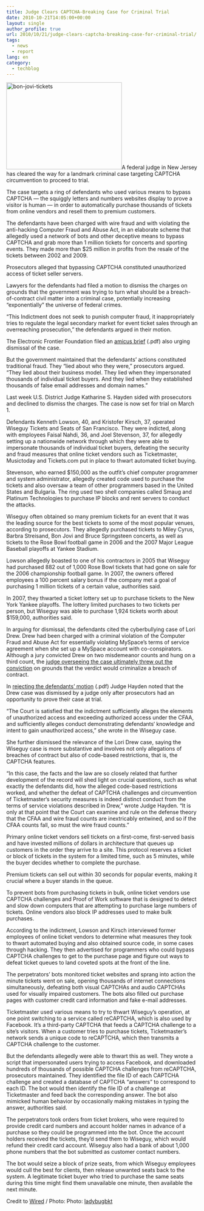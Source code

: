 ```yaml
---
title: Judge Clears CAPTCHA-Breaking Case for Criminal Trial
date: 2010-10-21T14:05:00+00:00
layout: single
author_profile: true
url: 2010/10/21/judge-clears-captcha-breaking-case-for-criminal-trial/
tags:
  - news
  - report
lang: en
category: 
  - techblog
---
```

[<img title="bon-jovi-tickets" border="0" alt="bon-jovi-tickets" src="http://lh6.ggpht.com/_vaUVXcmC3OI/TMBBplr7I8I/AAAAAAAAC0M/gdNuJ_Z-qzg/bon-jovi-tickets_thumb%5B2%5D.jpg?imgmax=800" width="304" height="229" />](http://lh4.ggpht.com/_vaUVXcmC3OI/TMBBno9d-JI/AAAAAAAAC0I/akI4Rx8P9_Q/s1600-h/bon-jovi-tickets%5B4%5D.jpg)A federal judge in New Jersey has cleared the way for a landmark criminal case targeting CAPTCHA circumvention to proceed to trial.

The case targets a ring of defendants who used various means to bypass CAPTCHA — the squiggly letters and numbers websites display to prove a visitor is human — in order to automatically purchase thousands of tickets from online vendors and resell them to premium customers.

The defendants have been charged with wire fraud and with violating the anti-hacking Computer Fraud and Abuse Act, in an elaborate scheme that allegedly used a network of bots and other deceptive means to bypass CAPTCHA and grab more than 1 million tickets for concerts and sporting events. They made more than $25 million in profits from the resale of the tickets between 2002 and 2009.

Prosecutors alleged that bypassing CAPTCHA constituted unauthorized access of ticket seller servers.

Lawyers for the defendants had filed a motion to dismiss the charges on grounds that the government was trying to turn what should be a breach-of-contract civil matter into a criminal case, potentially increasing “exponentially” the universe of federal crimes.

“This Indictment does not seek to punish computer fraud, it inappropriately tries to regulate the legal secondary market for event ticket sales through an overreaching prosecution,” the defendants argued in their motion.

The Electronic Frontier Foundation filed an [amicus brief](http://www.wired.com/images_blogs/threatlevel/2010/10/Wiseguy-Amicus_EFF.pdf) (.pdf) also urging dismissal of the case.

But the government maintained that the defendants’ actions constituted traditional fraud. They “lied about who they were,” prosecutors argued. “They lied about their business model. They lied when they impersonated thousands of individual ticket buyers. And they lied when they established thousands of false email addresses and domain names.”

Last week U.S. District Judge Katharine S. Hayden sided with prosecutors and declined to dismiss the charges. The case is now set for trial on March 1.

Defendants Kenneth Lowson, 40, and Kristofer Kirsch, 37, operated Wiseguy Tickets and Seats of San Francisco. They were indicted, along with employees Faisal Nahdi, 36, and Joel Stevenson, 37, for allegedly setting up a nationwide network through which they were able to impersonate thousands of individual ticket buyers, defeating the security and fraud measures that online ticket vendors such as Ticketmaster, Musictoday and Tickets.com put in place to thwart automated ticket buying.

Stevenson, who earned $150,000 as the outfit’s chief computer programmer and system administrator, allegedly created code used to purchase the tickets and also oversaw a team of other programmers based in the United States and Bulgaria. The ring used two shell companies called Smaug and Platinum Technologies to purchase IP blocks and rent servers to conduct the attacks.

Wiseguy often obtained so many premium tickets for an event that it was the leading source for the best tickets to some of the most popular venues, according to prosecutors. They allegedly purchased tickets to Miley Cyrus, Barbra Streisand, Bon Jovi and Bruce Springsteen concerts, as well as tickets to the Rose Bowl football game in 2006 and the 2007 Major League Baseball playoffs at Yankee Stadium.

Lowson allegedly boasted to one of his contractors in 2005 that Wiseguy had purchased 882 out of 1,000 Rose Bowl tickets that had gone on sale for the 2006 championship football game. In 2007, the owners offered employees a 100 percent salary bonus if the company met a goal of purchasing 1 million tickets of a certain value, authorities said.

In 2007, they thwarted a ticket lottery set up to purchase tickets to the New York Yankee playoffs. The lottery limited purchases to two tickets per person, but Wiseguy was able to purchase 1,924 tickets worth about $159,000, authorities said.

In arguing for dismissal, the defendants cited the cyberbullying case of Lori Drew. Drew had been charged with a criminal violation of the Computer Fraud and Abuse Act for essentially violating MySpace’s terms of service agreement when she set up a MySpace account with co-conspirators. Although a jury convicted Drew on two misdemeanor counts and hung on a third count, the [judge overseeing the case ultimately threw out the conviction](http://www.wired.com/threatlevel/2009/08/lori-drew-ruling/) on grounds that the verdict would criminalize a breach of contract.

In [rejecting the defendants’ motion](http://www.wired.com/images_blogs/threatlevel/2010/10/Wiseguys_Ruling-on-Motion-to-Dismiss.pdf) (.pdf) Judge Hayden noted that the Drew case was dismissed by a judge only after prosecutors had an opportunity to prove their case at trial.

“The Court is satisfied that the indictment sufficiently alleges the elements of unauthorized access and exceeding authorized access under the CFAA, and sufficiently alleges conduct demonstrating defendants‘ knowledge and intent to gain unauthorized access,” she wrote in the Wiseguy case.

She further dismissed the relevance of the Lori Drew case, saying the Wiseguy case is more substantive and involves not only allegations of breaches of contract but also of code-based restrictions, that is, the CAPTCHA features.

“In this case, the facts and the law are so closely related that further development of the record will shed light on crucial questions, such as what exactly the defendants did, how the alleged code-based restrictions worked, and whether the defeat of CAPTCHA challenges and circumvention of Ticketmaster‘s security measures is indeed distinct conduct from the terms of service violations described in Drew,” wrote Judge Hayden. “It is only at that point that the Court can examine and rule on the defense theory that the CFAA and wire fraud counts are inextricably entwined, and so if the CFAA counts fall, so must the wire fraud counts.”

Primary online ticket vendors sell tickets on a first-come, first-served basis and have invested millions of dollars in architecture that queues up customers in the order they arrive to a site. This protocol reserves a ticket or block of tickets in the system for a limited time, such as 5 minutes, while the buyer decides whether to complete the purchase.

Premium tickets can sell out within 30 seconds for popular events, making it crucial where a buyer stands in the queue.

To prevent bots from purchasing tickets in bulk, online ticket vendors use CAPTCHA challenges and Proof of Work software that is designed to detect and slow down computers that are attempting to purchase large numbers of tickets. Online vendors also block IP addresses used to make bulk purchases.

According to the indictment, Lowson and Kirsch interviewed former employees of online ticket vendors to determine what measures they took to thwart automated buying and also obtained source code, in some cases through hacking. They then advertised for programmers who could bypass CAPTCHA challenges to get to the purchase page and figure out ways to defeat ticket queues to land coveted spots at the front of the line.

The perpetrators’ bots monitored ticket websites and sprang into action the minute tickets went on sale, opening thousands of internet connections simultaneously, defeating both visual CAPTCHAs and audio CAPTCHAs used for visually impaired customers. The bots also filled out purchase pages with customer credit card information and fake e-mail addresses.

Ticketmaster used various means to try to thwart Wiseguy’s operation, at one point switching to a service called reCAPTCHA, which is also used by Facebook. It’s a third-party CAPTCHA that feeds a CAPTCHA challenge to a site’s visitors. When a customer tries to purchase tickets, Ticketmaster’s network sends a unique code to reCAPTCHA, which then transmits a CAPTCHA challenge to the customer.

But the defendants allegedly were able to thwart this as well. They wrote a script that impersonated users trying to access Facebook, and downloaded hundreds of thousands of possible CAPTCHA challenges from reCAPTCHA, prosecutors maintained. They identified the file ID of each CAPTCHA challenge and created a database of CAPTCHA “answers” to correspond to each ID. The bot would then identify the file ID of a challenge at Ticketmaster and feed back the corresponding answer. The bot also mimicked human behavior by occasionally making mistakes in typing the answer, authorities said.

The perpetrators took orders from ticket brokers, who were required to provide credit card numbers and account holder names in advance of a purchase so they could be programmed into the bot. Once the account holders received the tickets, they’d send them to Wiseguy, which would refund their credit card account. Wiseguy also had a bank of about 1,000 phone numbers that the bot submitted as customer contact numbers.

The bot would seize a block of prize seats, from which Wiseguy employees would cull the best for clients, then release unwanted seats back to the system. A legitimate ticket buyer who tried to purchase the same seats during this time might find them unavailable one minute, then available the next minute.

Credit to [Wired](http://www.wired.com/threatlevel/2010/10/hacking-captcha/#ixzz1303oAE4l) / Photo: Photo: [ladybugbkt](http://www.flickr.com/photos/branditressler/2417898682/)